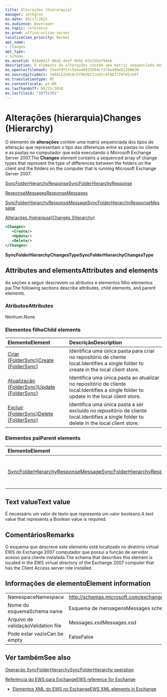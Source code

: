 ```yaml
---
title: Alterações (hierarquia)
manager: sethgros
ms.date: 09/17/2015
ms.audience: Developer
ms.topic: reference
ms.prod: office-online-server
localization_priority: Normal
api_name:
- Changes
api_type:
- schema
ms.assetid: 918a0d1f-90a5-4eef-9592-07e15bef94e6
description: O elemento de alterações contém uma matriz sequenciada dos tipos de alteração que representam o tipo das diferenças entre as pastas no cliente e as pastas no computador que está executando o Microsoft Exchange Server 2007.
ms.openlocfilehash: 15e4f9f37c5e4a4083260dcf379a49beb2260030
ms.sourcegitcommit: 34041125dc8c5f993b21cebfc4f8b72f0fd2cb6f
ms.translationtype: MT
ms.contentlocale: pt-BR
ms.lasthandoff: 06/25/2018
ms.locfileid: "19751391"
---
```

# <a name="changes-hierarchy"></a><span data-ttu-id="f9185-103">Alterações (hierarquia)</span><span class="sxs-lookup"><span data-stu-id="f9185-103">Changes (Hierarchy)</span></span>

<span data-ttu-id="f9185-104">O elemento de **alterações** contém uma matriz sequenciada dos tipos de alteração que representam o tipo das diferenças entre as pastas no cliente e as pastas no computador que está executando o Microsoft Exchange Server 2007.</span><span class="sxs-lookup"><span data-stu-id="f9185-104">The **Changes** element contains a sequenced array of change types that represent the type of differences between the folders on the client and the folders on the computer that is running Microsoft Exchange Server 2007.</span></span> 
  
[<span data-ttu-id="f9185-105">SyncFolderHierarchyResponse</span><span class="sxs-lookup"><span data-stu-id="f9185-105">SyncFolderHierarchyResponse</span></span>](syncfolderhierarchyresponse.md)
  
[<span data-ttu-id="f9185-106">ResponseMessages</span><span class="sxs-lookup"><span data-stu-id="f9185-106">ResponseMessages</span></span>](responsemessages.md)
  
[<span data-ttu-id="f9185-107">SyncFolderHierarchyResponseMessage</span><span class="sxs-lookup"><span data-stu-id="f9185-107">SyncFolderHierarchyResponseMessage</span></span>](syncfolderhierarchyresponsemessage.md)
  
[<span data-ttu-id="f9185-108">Alterações (hierarquia)</span><span class="sxs-lookup"><span data-stu-id="f9185-108">Changes (Hierarchy)</span></span>](changes-hierarchy.md)
  
```xml
<Changes>
   <Create/>
   <Update/>
   <Delete/>
</Changes>
```

 <span data-ttu-id="f9185-109">**SyncFolderHierarchyChangesType**</span><span class="sxs-lookup"><span data-stu-id="f9185-109">**SyncFolderHierarchyChangesType**</span></span>
## <a name="attributes-and-elements"></a><span data-ttu-id="f9185-110">Attributes and elements</span><span class="sxs-lookup"><span data-stu-id="f9185-110">Attributes and elements</span></span>

<span data-ttu-id="f9185-111">As seções a seguir descrevem os atributos e elementos filho elementos pai.</span><span class="sxs-lookup"><span data-stu-id="f9185-111">The following sections describe attributes, child elements, and parent elements.</span></span>
  
### <a name="attributes"></a><span data-ttu-id="f9185-112">Atributos</span><span class="sxs-lookup"><span data-stu-id="f9185-112">Attributes</span></span>

<span data-ttu-id="f9185-113">Nenhum.</span><span class="sxs-lookup"><span data-stu-id="f9185-113">None.</span></span>
  
### <a name="child-elements"></a><span data-ttu-id="f9185-114">Elementos filho</span><span class="sxs-lookup"><span data-stu-id="f9185-114">Child elements</span></span>

|<span data-ttu-id="f9185-115">**Elemento**</span><span class="sxs-lookup"><span data-stu-id="f9185-115">**Element**</span></span>|<span data-ttu-id="f9185-116">**Descrição**</span><span class="sxs-lookup"><span data-stu-id="f9185-116">**Description**</span></span>|
|:-----|:-----|
|[<span data-ttu-id="f9185-117">Criar (FolderSync)</span><span class="sxs-lookup"><span data-stu-id="f9185-117">Create (FolderSync)</span></span>](create-foldersync.md) <br/> |<span data-ttu-id="f9185-118">Identifica uma única pasta para criar no repositório de cliente local.</span><span class="sxs-lookup"><span data-stu-id="f9185-118">Identifies a single folder to create in the local client store.</span></span>  <br/> |
|[<span data-ttu-id="f9185-119">Atualização (FolderSync)</span><span class="sxs-lookup"><span data-stu-id="f9185-119">Update (FolderSync)</span></span>](update-foldersync.md) <br/> |<span data-ttu-id="f9185-120">Identifica uma única pasta ao atualizar no repositório de cliente local.</span><span class="sxs-lookup"><span data-stu-id="f9185-120">Identifies a single folder to update in the local client store.</span></span>  <br/> |
|[<span data-ttu-id="f9185-121">Excluir (FolderSync)</span><span class="sxs-lookup"><span data-stu-id="f9185-121">Delete (FolderSync)</span></span>](delete-foldersync.md) <br/> |<span data-ttu-id="f9185-122">Identifica uma única pasta a ser excluído no repositório de cliente local.</span><span class="sxs-lookup"><span data-stu-id="f9185-122">Identifies a single folder to delete in the local client store.</span></span>  <br/> |
   
### <a name="parent-elements"></a><span data-ttu-id="f9185-123">Elementos pai</span><span class="sxs-lookup"><span data-stu-id="f9185-123">Parent elements</span></span>

|<span data-ttu-id="f9185-124">**Elemento**</span><span class="sxs-lookup"><span data-stu-id="f9185-124">**Element**</span></span>|<span data-ttu-id="f9185-125">**Descrição**</span><span class="sxs-lookup"><span data-stu-id="f9185-125">**Description**</span></span>|
|:-----|:-----|
|[<span data-ttu-id="f9185-126">SyncFolderHierarchyResponseMessage</span><span class="sxs-lookup"><span data-stu-id="f9185-126">SyncFolderHierarchyResponseMessage</span></span>](syncfolderhierarchyresponsemessage.md) <br/> |<span data-ttu-id="f9185-127">Contém o status e o resultado de uma solicitação de SyncFolderHierarchy.</span><span class="sxs-lookup"><span data-stu-id="f9185-127">Contains the status and result of a SyncFolderHierarchy request.</span></span>  <br/> |
   
## <a name="text-value"></a><span data-ttu-id="f9185-128">Text value</span><span class="sxs-lookup"><span data-stu-id="f9185-128">Text value</span></span>

<span data-ttu-id="f9185-129">É necessário um valor de texto que representa um valor booleano.</span><span class="sxs-lookup"><span data-stu-id="f9185-129">A text value that represents a Boolean value is required.</span></span>
  
## <a name="remarks"></a><span data-ttu-id="f9185-130">Comentários</span><span class="sxs-lookup"><span data-stu-id="f9185-130">Remarks</span></span>

<span data-ttu-id="f9185-131">O esquema que descreve este elemento está localizado no diretório virtual EWS do Exchange 2007 computador que possui a função de servidor acesso para cliente instalada.</span><span class="sxs-lookup"><span data-stu-id="f9185-131">The schema that describes this element is located in the EWS virtual directory of the Exchange 2007 computer that has the Client Access server role installed.</span></span>
  
## <a name="element-information"></a><span data-ttu-id="f9185-132">Informações de elemento</span><span class="sxs-lookup"><span data-stu-id="f9185-132">Element information</span></span>

|||
|:-----|:-----|
|<span data-ttu-id="f9185-133">Namespace</span><span class="sxs-lookup"><span data-stu-id="f9185-133">Namespace</span></span>  <br/> |http://schemas.microsoft.com/exchange/services/2006/messages  <br/> |
|<span data-ttu-id="f9185-134">Nome do esquema</span><span class="sxs-lookup"><span data-stu-id="f9185-134">Schema name</span></span>  <br/> |<span data-ttu-id="f9185-135">Esquema de mensagens</span><span class="sxs-lookup"><span data-stu-id="f9185-135">Messages schema</span></span>  <br/> |
|<span data-ttu-id="f9185-136">Arquivo de validação</span><span class="sxs-lookup"><span data-stu-id="f9185-136">Validation file</span></span>  <br/> |<span data-ttu-id="f9185-137">Messages.xsd</span><span class="sxs-lookup"><span data-stu-id="f9185-137">Messages.xsd</span></span>  <br/> |
|<span data-ttu-id="f9185-138">Pode estar vazio</span><span class="sxs-lookup"><span data-stu-id="f9185-138">Can be empty</span></span>  <br/> |<span data-ttu-id="f9185-139">False</span><span class="sxs-lookup"><span data-stu-id="f9185-139">False</span></span>  <br/> |
   
## <a name="see-also"></a><span data-ttu-id="f9185-140">Ver também</span><span class="sxs-lookup"><span data-stu-id="f9185-140">See also</span></span>



[<span data-ttu-id="f9185-141">Operação SyncFolderHierarchy</span><span class="sxs-lookup"><span data-stu-id="f9185-141">SyncFolderHierarchy operation</span></span>](syncfolderhierarchy-operation.md)


[<span data-ttu-id="f9185-142">Referência do EWS para Exchange</span><span class="sxs-lookup"><span data-stu-id="f9185-142">EWS reference for Exchange</span></span>](ews-reference-for-exchange.md)
  
- [<span data-ttu-id="f9185-143">Elementos XML do EWS no Exchange</span><span class="sxs-lookup"><span data-stu-id="f9185-143">EWS XML elements in Exchange</span></span>](ews-xml-elements-in-exchange.md)

